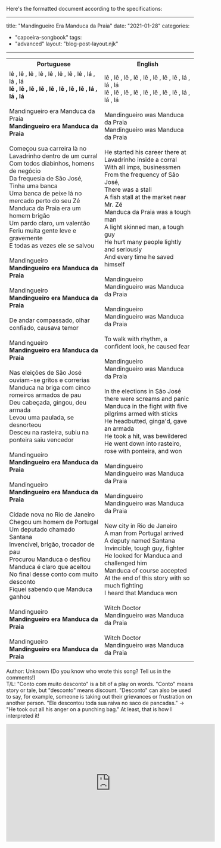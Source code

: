 Here's the formatted document according to the specifications:

---
title: "Mandingueiro Era Manduca da Praia"
date: "2021-01-28"
categories: 
  - "capoeira-songbook"
tags: 
  - "advanced"
layout: "blog-post-layout.njk"
---

<table class="capoeira-table">
    <tr class="header-row">
        <th>Portuguese</th>
        <th>English</th>
    </tr>
    <tr>
        <td>
            lê , lê , lê , lê , lê , lê , lê , lê , lá , lá , lá<br>
            <strong>lê , lê , lê , lê , lê , lê , lê , lê , lá , lá , lá</strong><br>
            <br>
            Mandingueiro era Manduca da Praia<br>
            <strong>Mandingueiro era Manduca da Praia</strong><br>
            <br>
            Começou sua carreira là no Lavadrinho dentro de um curral<br>
            Com todos diabinhos, homens de negócio<br>
            Da frequesia de São José,<br>
            Tinha uma banca<br>
            Uma banca de peixe lá no mercado perto do seu Zé<br>
            Manduca da Praia era um homem brigão<br>
            Um pardo claro, um valentão<br>
            Feriu muita gente leve e gravemente<br>
            E todas as vezes ele se salvou<br>
            <br>
            Mandingueiro<br>
            <strong>Mandingueiro era Manduca da Praia</strong><br>
            <br>
            Mandingueiro<br>
            <strong>Mandingueiro era Manduca da Praia</strong><br>
            <br>
            De andar compassado, olhar confiado, causava temor<br>
            <br>
            Mandingueiro<br>
            <strong>Mandingueiro era Manduca da Praia</strong><br>
            <br>
            Nas eleições de São José ouviam-se gritos e correrias<br>
            Manduca na briga com cinco romeiros armados de pau<br>
            Deu cabeçada, gingou, deu armada<br>
            Levou uma paulada, se desnorteou<br>
            Desceu na rasteira, subiu na ponteira saiu vencedor<br>
            <br>
            Mandingueiro<br>
            <strong>Mandingueiro era Manduca da Praia</strong><br>
            <br>
            Mandingueiro<br>
            <strong>Mandingueiro era Manduca da Praia</strong><br>
            <br>
            Cidade nova no Rio de Janeiro<br>
            Chegou um homem de Portugal<br>
            Um deputado chamado Santana<br>
            Invencível, brigão, trocador de pau<br>
            Procurou Manduca o desfiou<br>
            Manduca é claro que aceitou<br>
            No final desse conto com muito desconto<br>
            Fiquei sabendo que Manduca ganhou<br>
            <br>
            Mandingueiro<br>
            <strong>Mandingueiro era Manduca da Praia</strong><br>
            <br>
            Mandingueiro<br>
            <strong>Mandingueiro era Manduca da Praia</strong>
        </td>
        <td>
            lê , lê , lê , lê , lê , lê , lê , lê , lá , lá , lá<br>
            lê , lê , lê , lê , lê , lê , lê , lê , lá , lá , lá<br>
            <br>
            Mandingueiro was Manduca da Praia<br>
            Mandingueiro was Manduca da Praia<br>
            <br>
            He started his career there at Lavadrinho inside a corral<br>
            With all imps, businessmen<br>
            From the frequency of São José,<br>
            There was a stall<br>
            A fish stall at the market near Mr. Zé<br>
            Manduca da Praia was a tough man<br>
            A light skinned man, a tough guy<br>
            He hurt many people lightly and seriously<br>
            And every time he saved himself<br>
            <br>
            Mandingueiro<br>
            Mandingueiro was Manduca da Praia<br>
            <br>
            Mandingueiro<br>
            Mandingueiro was Manduca da Praia<br>
            <br>
            To walk with rhythm, a confident look, he caused fear<br>
            <br>
            Mandingueiro<br>
            Mandingueiro was Manduca da Praia<br>
            <br>
            In the elections in São José there were screams and panic<br>
            Manduca in the fight with five pilgrims armed with sticks<br>
            He headbutted, ginga'd, gave an armada<br>
            He took a hit, was bewildered<br>
            He went down into rasteiro, rose with ponteira, and won<br>
            <br>
            Mandingueiro<br>
            Mandingueiro was Manduca da Praia<br>
            <br>
            Mandingueiro<br>
            Mandingueiro was Manduca da Praia<br>
            <br>
            New city in Rio de Janeiro<br>
            A man from Portugal arrived<br>
            A deputy named Santana<br>
            Invincible, tough guy, fighter<br>
            He looked for Manduca and challenged him<br>
            Manduca of course accepted<br>
            At the end of this story with so much fighting<br>
            I heard that Manduca won<br>
            <br>
            Witch Doctor<br>
            Mandingueiro was Manduca da Praia<br>
            <br>
            Witch Doctor<br>
            Mandingueiro was Manduca da Praia
        </td>
    </tr>
</table>

<figcaption>

Author: Unknown (Do you know who wrote this song? Tell us in the comments!)  
T/L: "Conto com muito desconto" is a bit of a play on words. "Conto" means story or tale, but "desconto" means discount. "Desconto" can also be used to say, for example, someone is taking out their grievances or frustration on another person. "Ele descontou toda sua raiva no saco de pancadas." → "He took out all his anger on a punching bag." At least, that is how I interpreted it!

</figcaption>

<iframe width="560" height="315" src="https://www.youtube.com/embed/C1w0ddFft38" title="YouTube video player" frameborder="0" allow="accelerometer; autoplay; clipboard-write; encrypted-media; gyroscope; picture-in-picture" allowfullscreen></iframe>